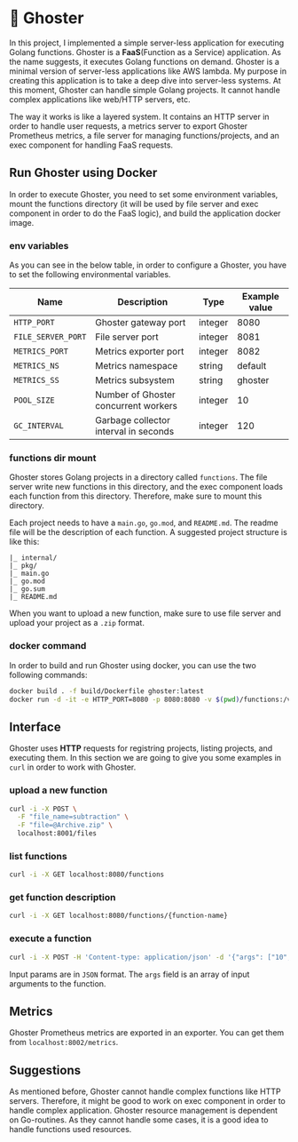# :ghost: Ghoster

In this project, I implemented a simple server-less application for executing Golang functions. Ghoster is a **FaaS**(Function as a Service) application. As the name suggests, it executes Golang functions on demand. Ghoster is a minimal version of server-less applications like AWS lambda. My purpose in creating this application is to take a deep dive into server-less systems. At this moment, Ghoster can handle simple Golang projects. It cannot handle complex applications like web/HTTP servers, etc.

The way it works is like a layered system. It contains an HTTP server in order to handle user requests, a metrics server to export Ghoster Prometheus metrics, a file server for managing functions/projects, and an exec component for handling FaaS requests.

## Run Ghoster using Docker

In order to execute Ghoster, you need to set some environment variables, mount the functions directory (it will be used by file server and exec component in order to do the FaaS logic), and build the application docker image.

### env variables

As you can see in the below table, in order to configure a Ghoster, you have to set the following environmental variables.

| Name                   | Description                           | Type | Example value |
| ---------------------- | ------------------------------------- | ---- |---------------|
| ```HTTP_PORT```        | Ghoster gateway port                  | integer | 8080 |
| ```FILE_SERVER_PORT``` | File server port                      | integer | 8081 |
| ```METRICS_PORT```     | Metrics exporter port                 | integer | 8082 |
| ```METRICS_NS```       | Metrics namespace                     | string | default |
| ```METRICS_SS```       | Metrics subsystem                     | string | ghoster |
| ```POOL_SIZE```        | Number of Ghoster concurrent workers  | integer | 10 |
| ```GC_INTERVAL```      | Garbage collector interval in seconds | integer | 120 |

### functions dir mount

Ghoster stores Golang projects in a directory called ```functions```. The file server write new functions in this directory, and the exec component loads each function from this directory. Therefore, make sure to mount this directory.

Each project needs to have a ```main.go```, ```go.mod```, and ```README.md```. The readme file will be the description of each function. A suggested project structure is like this:

```
|_ internal/
|_ pkg/
|_ main.go
|_ go.mod
|_ go.sum
|_ README.md
```

When you want to upload a new function, make sure to use file server and upload your project as a ```.zip``` format.

### docker command

In order to build and run Ghoster using docker, you can use the two following commands:

```sh
docker build . -f build/Dockerfile ghoster:latest
docker run -d -it -e HTTP_PORT=8080 -p 8080:8080 -v $(pwd)/functions:/var/ghoster/functions ghoster:latest
```

## Interface

Ghoster uses **HTTP** requests for registring projects, listing projects, and executing them. In this section we are going to give you some examples in ```curl``` in order to work with Ghoster.

### upload a new function

```sh
curl -i -X POST \
  -F "file_name=subtraction" \
  -F "file=@Archive.zip" \
  localhost:8001/files
```

### list functions

```sh
curl -i -X GET localhost:8080/functions
```

### get function description

```sh
curl -i -X GET localhost:8080/functions/{function-name}
```

### execute a function

```sh
curl -i -X POST -H 'Content-type: application/json' -d '{"args": ["10", "2"]}' localhost:8080/functions/{function-name}
```

Input params are in ```JSON``` format. The ```args``` field is an array of input arguments to the function.

## Metrics

Ghoster Prometheus metrics are exported in an exporter. You can get them from ```localhost:8002/metrics```.

## Suggestions

As mentioned before, Ghoster cannot handle complex functions like HTTP servers. Therefore, it might be good to work on exec component in order to handle complex application. Ghoster resource management is dependent on Go-routines. As they cannot handle some cases, it is a good idea to handle functions used resources.
